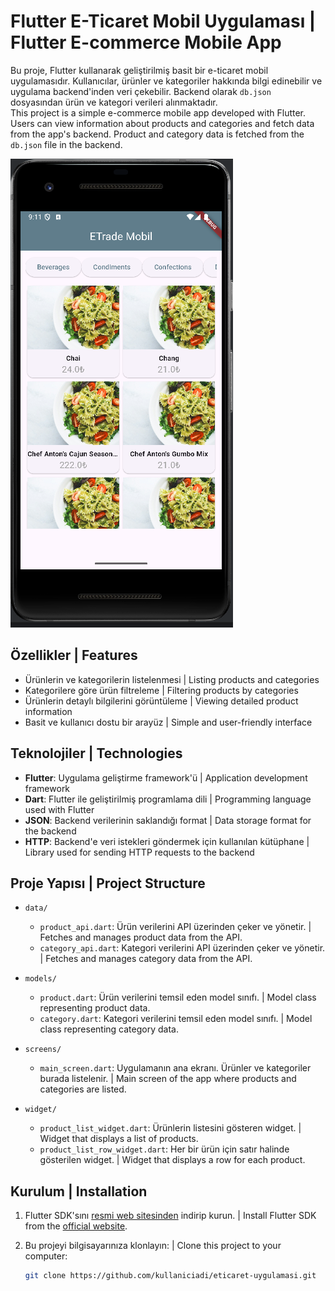 # Flutter E-Ticaret Mobil Uygulaması | Flutter E-commerce Mobile App

Bu proje, Flutter kullanarak geliştirilmiş basit bir e-ticaret mobil uygulamasıdır. Kullanıcılar, ürünler ve kategoriler hakkında bilgi edinebilir ve uygulama backend'inden veri çekebilir. Backend olarak `db.json` dosyasından ürün ve kategori verileri alınmaktadır. <br>
This project is a simple e-commerce mobile app developed with Flutter. Users can view information about products and categories and fetch data from the app's backend. Product and category data is fetched from the `db.json` file in the backend.

![Uygulama Ekran Görüntüsü](https://github.com/yusufitmis/flutter-etrade-mobile/blob/main/main.PNG)


## Özellikler | Features

- Ürünlerin ve kategorilerin listelenmesi | Listing products and categories
- Kategorilere göre ürün filtreleme | Filtering products by categories
- Ürünlerin detaylı bilgilerini görüntüleme | Viewing detailed product information
- Basit ve kullanıcı dostu bir arayüz | Simple and user-friendly interface

## Teknolojiler | Technologies

- **Flutter**: Uygulama geliştirme framework'ü | Application development framework
- **Dart**: Flutter ile geliştirilmiş programlama dili | Programming language used with Flutter
- **JSON**: Backend verilerinin saklandığı format | Data storage format for the backend
- **HTTP**: Backend'e veri istekleri göndermek için kullanılan kütüphane | Library used for sending HTTP requests to the backend

## Proje Yapısı | Project Structure

- `data/`
  - `product_api.dart`: Ürün verilerini API üzerinden çeker ve yönetir. | Fetches and manages product data from the API.
  - `category_api.dart`: Kategori verilerini API üzerinden çeker ve yönetir. | Fetches and manages category data from the API.
  
- `models/`
  - `product.dart`: Ürün verilerini temsil eden model sınıfı. | Model class representing product data.
  - `category.dart`: Kategori verilerini temsil eden model sınıfı. | Model class representing category data.
  
- `screens/`
  - `main_screen.dart`: Uygulamanın ana ekranı. Ürünler ve kategoriler burada listelenir. | Main screen of the app where products and categories are listed.
  
- `widget/`
  - `product_list_widget.dart`: Ürünlerin listesini gösteren widget. | Widget that displays a list of products.
  - `product_list_row_widget.dart`: Her bir ürün için satır halinde gösterilen widget. | Widget that displays a row for each product.


## Kurulum | Installation

1. Flutter SDK'sını [resmi web sitesinden](https://flutter.dev) indirip kurun. | Install Flutter SDK from the [official website](https://flutter.dev).
2. Bu projeyi bilgisayarınıza klonlayın: | Clone this project to your computer:

   ```bash
   git clone https://github.com/kullaniciadi/eticaret-uygulamasi.git
